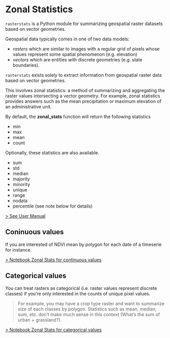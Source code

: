 # Zonal Statistics

`rasterstats` is a Python module for summarizing geospatial raster datasets based on vector geometries.

Geospatial data typically comes in one of two data models:
- *rasters* which are similar to images with a regular grid of pixels whose values represent some spatial phenomenon (e.g. elevation)
- *vectors* which are entities with discrete geometries (e.g. state boundaries).

`rasterstats` exists solely to extract information from geospatial raster data based on vector geometries.

This involves zonal statistics: a method of summarizing and aggregating the raster values intersecting a vector geometry. For example, zonal statistics provides answers such as the mean precipitation or maximum elevation of an administrative unit.

By default, the **zonal_stats** function will return the following statistics

- min
- max
- mean
- count

Optionally, these statistics are also available.

- sum
- std
- median
- majority
- minority
- unique
- range
- nodata
- percentile (see note below for details)


[> See User Manual](https://pythonhosted.org/rasterstats/manual.html)

## Coninuous values

If you are interested of NDVI mean by polygon for each date of a timeserie for instance.

[> Notebook Zonal Stats for continuous values](https://nicolasdeffense.github.io/eo-toolbox/notebooks/A_Zonal_Statistics/zonal_stats_continuous.html)

## Categorical values

You can treat rasters as categorical (i.e. raster values represent discrete classes) if you’re only interested in the counts of unique pixel values.

> For example, you may have a crop type raster and want to summarize size of each classes by polygon. Statistics such as mean, median, sum, etc. don’t make much sense in this context (What’s the sum of urban + grassland?).

[> Notebook Zonal Stats for categorical values](https://nicolasdeffense.github.io/eo-toolbox/notebooks/A_Zonal_Statistics/zonal_stats_categorical.html)
